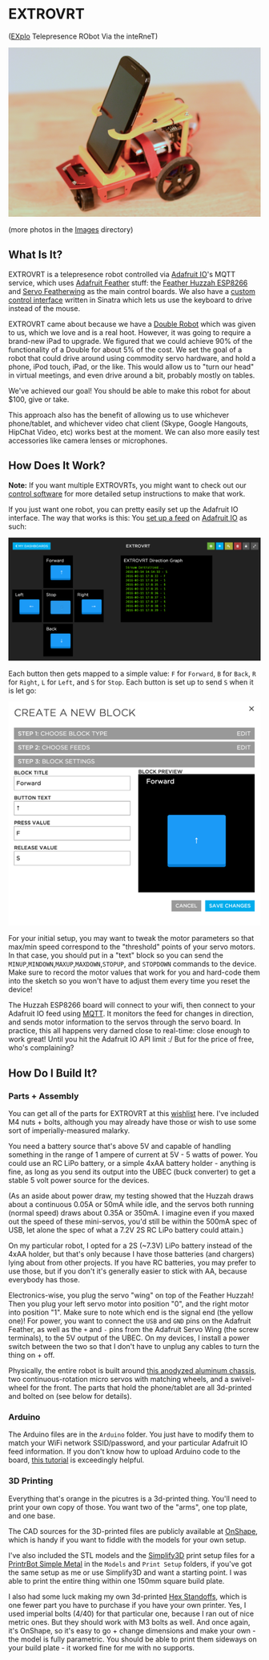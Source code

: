 # EXTROVRT
([EXplo](http://www.explo.org) Telepresence RObot Via the inteRneT)

![Glamour shot of the EXTROVRT robot](Images/EXTROVRT.JPG)

(more photos in the [Images](Images/) directory)


## What Is It?
EXTROVRT is a telepresence robot controlled via [Adafruit IO](http://adafruit.io)'s MQTT service, which uses [Adafruit Feather](https://www.adafruit.com/categories/777) stuff: the [Feather Huzzah ESP8266](https://www.adafruit.com/products/2821) and [Servo Featherwing](https://www.adafruit.com/products/2928) as the main control boards. We also have a [custom control interface](https://github.com/exploration/EXTROVRT-Control) written in Sinatra which lets us use the keyboard to drive instead of the mouse.

EXTROVRT came about because we have a [Double Robot](http://www.doublerobotics.com/) which was given to us, which we love and is a real hoot. However, it was going to require a brand-new iPad to upgrade. We figured that we could achieve 90% of the functionality of a Double for about 5% of the cost. We set the goal of a robot that could drive around using commodity servo hardware, and hold a phone, iPod touch, iPad, or the like. This would allow us to "turn our head" in virtual meetings, and even drive around a bit, probably mostly on tables.

We've achieved our goal! You should be able to make this robot for about $100, give or take.

This approach also has the benefit of allowing us to use whichever phone/tablet, and whichever video chat client (Skype, Google Hangouts, HipChat Video, etc) works best at the moment. We can also more easily test accessories like camera lenses or microphones.


## How Does It Work?
**Note:** If you want multiple EXTROVRTs, you might want to check out our [control software](https://github.com/exploration/EXTROVRT-Control) for more detailed setup instructions to make that work.

If you just want one robot, you can pretty easily set up the Adafruit IO interface. The way that works is this: You [set up a feed](https://learn.adafruit.com/adafruit-io-basics-feeds/overview) on [Adafruit IO](http://adafruit.io) as such:

![Adafruit IO Feed Setup - Buttons with "F","B","L","R", and "S" values](Images/Adafruit_IO_Feed_Setup.png)

Each button then gets mapped to a simple value: `F` for `Forward`, `B` for `Back`, `R` for `Right`, `L` for `Left`, and `S` for `Stop`. Each button is set up to send `S` when it is let go:

![Adafruit IO Button Setup](Images/Adafruit_IO_Button_Setup.png)

For your initial setup, you may want to tweak the motor parameters so that max/min speed correspond to the "threshold" points of your servo motors. In that case, you should put in a "text" block so you can send the `MINUP`,`MINDOWN`,`MAXUP`,`MAXDOWN`,`STOPUP`, and `STOPDOWN` commands to the device. Make sure to record the motor values that work for you and hard-code them into the sketch so you won't have to adjust them every time you reset the device!

The Huzzah ESP8266 board will connect to your wifi, then connect to your Adafruit IO feed using [MQTT](https://learn.adafruit.com/mqtt-adafruit-io-and-you/overview). It monitors the feed for changes in direction, and sends motor information to the servos through the servo board. In practice, this all happens very darned close to real-time: close enough to work great! Until you hit the Adafruit IO API limit :/ But for the price of free, who's complaining?


## How Do I Build It?
### Parts + Assembly
You can get all of the parts for EXTROVRT at this [wishlist](https://www.adafruit.com/wishlists?wid=391765) here. I've included M4 nuts + bolts, although you may already have those or wish to use some sort of imperially-measured malarky.

You need a battery source that's above 5V and capable of handling something in the range of 1 ampere of current at 5V - 5 watts of power. You could use an RC LiPo battery, or a simple 4xAA battery holder - anything is fine, as long as you send its output into the UBEC (buck converter) to get a stable 5 volt power source for the devices.

(As an aside about power draw, my testing showed that the Huzzah draws about a continuous 0.05A or 50mA while idle, and the servos both running (normal speed) draws about 0.35A or 350mA. I imagine even if you maxed out the speed of these mini-servos, you'd still be within the 500mA spec of USB, let alone the spec of what a 7.2V 2S RC LiPo battery could attain.)

On my particular robot, I opted for a 2S (~7.3V) LiPo battery instead of the 4xAA holder, but that's only because I have those batteries (and chargers) lying about from other projects. If you have RC batteries, you may prefer to use those, but if you don't it's generally easier to stick with AA, because everybody has those.

Electronics-wise, you plug the servo "wing" on top of the Feather Huzzah! Then you plug your left servo motor into position "0", and the right motor into position "1". Make sure to note which end is the signal end (the yellow one)! For power, you want to connect the `USB` and `GND` pins on the Adafruit Feather, as well as the `+` and `-` pins from the Adafruit Servo Wing (the screw terminals), to the 5V output of the UBEC. On my devices, I install a power switch between the two so that I don't have to unplug any cables to turn the thing on + off.

Physically, the entire robot is built around [this anodyzed aluminum chassis](https://www.adafruit.com/products/2943), two continuous-rotation micro servos with matching wheels, and a swivel-wheel for the front. The parts that hold the phone/tablet are all 3d-printed and bolted on (see below for details).

### Arduino
The Arduino files are in the `Arduino` folder. You just have to modify them to match your WiFi network SSID/password, and your particular Adafruit IO feed information. If you don't know how to upload Arduino code to the board, [this tutorial](https://learn.adafruit.com/adafruit-feather-huzzah-esp8266/overview) is exceedingly helpful.

### 3D Printing
Everything that's orange in the picutres is a 3d-printed thing. You'll need to print your own copy of those. You want two of the "arms", one top plate, and one base.

The CAD sources for the 3D-printed files are publicly available at [OnShape](https://cad.onshape.com/documents/d73cca1ae031f4b278264cff/w/0abe2b13ef53c6019a28a62a), which is handy if you want to fiddle with the models for your own setup.

I've also included the STL models and the [Simplify3D](https://www.simplify3d.com/) print setup files for a [PrintrBot Simple Metal](http://printrbot.com/shop/assembled-simple-metal/) in the `Models` and `Print Setup` folders, if you've got the same setup as me or use Simplify3D and want a starting point. I was able to print the entire thing within one 150mm square build plate.

I also had some luck making my own 3d-printed [Hex Standoffs](https://cad.onshape.com/documents/a721d24ec3e00633c0a5e028/w/56f9fc784b3159de2bad2fdf/e/3c67c912763ba927c46253c3), which is one fewer part you have to purchase if you have your own printer. Yes, I used imperial bolts (4/40) for that particular one, because I ran out of nice metric ones. But they should work with M3 bolts as well. And once again, it's OnShape, so it's easy to go + change dimensions and make your own - the model is fully parametric. You should be able to print them sideways on your build plate - it worked fine for me with no supports.
